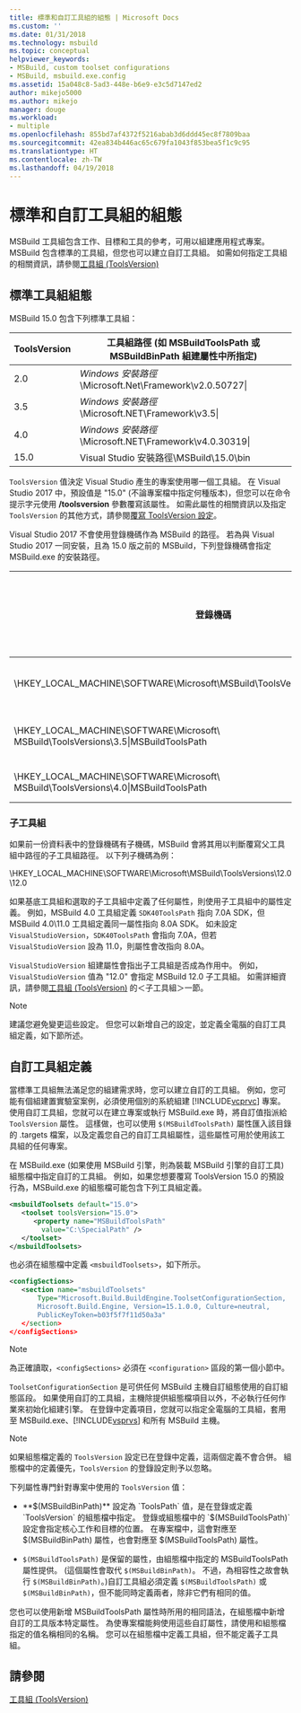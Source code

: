 ```yaml
---
title: 標準和自訂工具組的組態 | Microsoft Docs
ms.custom: ''
ms.date: 01/31/2018
ms.technology: msbuild
ms.topic: conceptual
helpviewer_keywords:
- MSBuild, custom toolset configurations
- MSBuild, msbuild.exe.config
ms.assetid: 15a048c8-5ad3-448e-b6e9-e3c5d7147ed2
author: mikejo5000
ms.author: mikejo
manager: douge
ms.workload:
- multiple
ms.openlocfilehash: 855bd7af4372f5216abab3d6ddd45ec8f7809baa
ms.sourcegitcommit: 42ea834b446ac65c679fa1043f853bea5f1c9c95
ms.translationtype: HT
ms.contentlocale: zh-TW
ms.lasthandoff: 04/19/2018
---
```

# <a name="standard-and-custom-toolset-configurations"></a>標準和自訂工具組的組態
MSBuild 工具組包含工作、目標和工具的參考，可用以組建應用程式專案。 MSBuild 包含標準的工具組，但您也可以建立自訂工具組。 如需如何指定工具組的相關資訊，請參閱[工具組 (ToolsVersion)](../msbuild/msbuild-toolset-toolsversion.md)  
  
## <a name="standard-toolset-configurations"></a>標準工具組組態  
 MSBuild 15.0 包含下列標準工具組：  
  
|ToolsVersion|工具組路徑 (如 MSBuildToolsPath 或 MSBuildBinPath 組建屬性中所指定)|  
|------------------|--------------------------------------------------------------------------------------------|  
|2.0|*Windows 安裝路徑*\Microsoft.Net\Framework\v2.0.50727\|  
|3.5|*Windows 安裝路徑*\Microsoft.NET\Framework\v3.5\|  
|4.0|*Windows 安裝路徑*\Microsoft.NET\Framework\v4.0.30319\|  
|15.0|Visual Studio 安裝路徑\MSBuild\15.0\bin|  
  
 `ToolsVersion` 值決定 Visual Studio 產生的專案使用哪一個工具組。 在 Visual Studio 2017 中，預設值是 "15.0" (不論專案檔中指定何種版本)，但您可以在命令提示字元使用 **/toolsversion** 參數覆寫該屬性。 如需此屬性的相關資訊以及指定 `ToolsVersion` 的其他方式，請參閱[覆寫 ToolsVersion 設定](../msbuild/overriding-toolsversion-settings.md)。  
  
 Visual Studio 2017 不會使用登錄機碼作為 MSBuild 的路徑。 若為與 Visual Studio 2017 一同安裝，且為 15.0 版之前的 MSBuild，下列登錄機碼會指定 MSBuild.exe 的安裝路徑。  
  
|登錄機碼|索引鍵名稱|字串索引鍵值|  
|------------------|--------------|----------------------|  
|\HKEY_LOCAL_MACHINE\SOFTWARE\Microsoft\MSBuild\ToolsVersions\2.0\|MSBuildToolsPath|.NET Framework 2.0 安裝路徑|  
|\HKEY_LOCAL_MACHINE\SOFTWARE\Microsoft\ MSBuild\ToolsVersions\3.5\|MSBuildToolsPath|.NET Framework 3.5 安裝路徑|  
|\HKEY_LOCAL_MACHINE\SOFTWARE\Microsoft\ MSBuild\ToolsVersions\4.0\|MSBuildToolsPath|.NET Framework 4 安裝路徑|  
  
### <a name="sub-toolsets"></a>子工具組  
 如果前一份資料表中的登錄機碼有子機碼，MSBuild 會將其用以判斷覆寫父工具組中路徑的子工具組路徑。 以下列子機碼為例：  
  
 \HKEY_LOCAL_MACHINE\SOFTWARE\Microsoft\MSBuild\ToolsVersions\12.0\12.0  
  
 如果基底工具組和選取的子工具組中定義了任何屬性，則使用子工具組中的屬性定義。 例如，MSBuild 4.0 工具組定義 `SDK40ToolsPath` 指向 7.0A SDK，但 MSBuild 4.0\11.0 工具組定義同一屬性指向 8.0A SDK。 如未設定 `VisualStudioVersion`，`SDK40ToolsPath` 會指向 7.0A，但若 `VisualStudioVersion` 設為 11.0，則屬性會改指向 8.0A。  
  
 `VisualStudioVersion` 組建屬性會指出子工具組是否成為作用中。 例如，`VisualStudioVersion` 值為 "12.0" 會指定 MSBuild 12.0 子工具組。 如需詳細資訊，請參閱[工具組 (ToolsVersion)](../msbuild/msbuild-toolset-toolsversion.md) 的＜子工具組＞一節。  
  
> [!NOTE]
>  建議您避免變更這些設定。 但您可以新增自己的設定，並定義全電腦的自訂工具組定義，如下節所述。  
  
## <a name="custom-toolset-definitions"></a>自訂工具組定義  
 當標準工具組無法滿足您的組建需求時，您可以建立自訂的工具組。 例如，您可能有個組建置實驗室案例，必須使用個別的系統組建 [!INCLUDE[vcprvc](../code-quality/includes/vcprvc_md.md)] 專案。 使用自訂工具組，您就可以在建立專案或執行 MSBuild.exe 時，將自訂值指派給 `ToolsVersion` 屬性。 這樣做，也可以使用 `$(MSBuildToolsPath)` 屬性匯入該目錄的 .targets 檔案，以及定義您自己的自訂工具組屬性，這些屬性可用於使用該工具組的任何專案。  
  
 在 MSBuild.exe (如果使用 MSBuild 引擎，則為裝載 MSBuild 引擎的自訂工具) 組態檔中指定自訂的工具組。 例如，如果您想要覆寫 ToolsVersion 15.0 的預設行為，MSBuild.exe 的組態檔可能包含下列工具組定義。  
  
```xml  
<msbuildToolsets default="15.0">  
   <toolset toolsVersion="15.0">  
      <property name="MSBuildToolsPath"   
        value="C:\SpecialPath" />  
   </toolset>  
</msbuildToolsets>  
```  
  
 也必須在組態檔中定義 `<msbuildToolsets>`，如下所示。  
  
```xml  
<configSections>  
   <section name="msbuildToolsets"         
       Type="Microsoft.Build.BuildEngine.ToolsetConfigurationSection,   
       Microsoft.Build.Engine, Version=15.1.0.0, Culture=neutral,   
       PublicKeyToken=b03f5f7f11d50a3a"  
   </section>  
</configSections>  
```  
  
> [!NOTE]
>  為正確讀取，`<configSections>` 必須在 `<configuration>` 區段的第一個小節中。  
  
 `ToolsetConfigurationSection` 是可供任何 MSBuild 主機自訂組態使用的自訂組態區段。 如果使用自訂的工具組，主機除提供組態檔項目以外，不必執行任何作業來初始化組建引擎。 在登錄中定義項目，您就可以指定全電腦的工具組，套用至 MSBuild.exe、[!INCLUDE[vsprvs](../code-quality/includes/vsprvs_md.md)] 和所有 MSBuild 主機。  
  
> [!NOTE]
>  如果組態檔定義的 `ToolsVersion` 設定已在登錄中定義，這兩個定義不會合併。 組態檔中的定義優先，`ToolsVersion` 的登錄設定則予以忽略。  
  
 下列屬性專門針對專案中使用的 `ToolsVersion` 值：  
  
-   **$(MSBuildBinPath)** 設定為 `ToolsPath` 值，是在登錄或定義 `ToolsVersion` 的組態檔中指定。 登錄或組態檔中的 `$(MSBuildToolsPath)` 設定會指定核心工作和目標的位置。 在專案檔中，這會對應至 $(MSBuildBinPath) 屬性，也會對應至 $(MSBuildToolsPath) 屬性。  
  
-   `$(MSBuildToolsPath)` 是保留的屬性，由組態檔中指定的 MSBuildToolsPath 屬性提供。 (這個屬性會取代 `$(MSBuildBinPath)`。 不過，為相容性之故會執行 `$(MSBuildBinPath)`。)自訂工具組必須定義 `$(MSBuildToolsPath)` 或 `$(MSBuildBinPath)`，但不能同時定義兩者，除非它們有相同的值。  
  
 您也可以使用新增 MSBuildToolsPath 屬性時所用的相同語法，在組態檔中新增自訂的工具版本特定屬性。 為使專案檔能夠使用這些自訂屬性，請使用和組態檔指定的值名稱相同的名稱。 您可以在組態檔中定義工具組，但不能定義子工具組。  
  
## <a name="see-also"></a>請參閱  
 [工具組 (ToolsVersion)](../msbuild/msbuild-toolset-toolsversion.md)